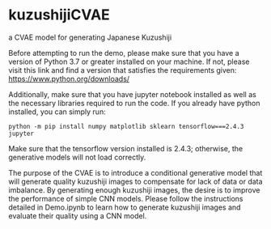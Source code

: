 # kuzushijiCVAE
a CVAE model for generating Japanese Kuzushiji

Before attempting to run the demo, please make sure that you have a version of Python 3.7 or greater installed on your machine. If not, please visit this link and find a version that satisfies the requirements given: https://www.python.org/downloads/ 

Additionally, make sure that you have jupyter notebook installed as well as the necessary libraries required to run the code. If you already have python installed, you can simply run:

    python -m pip install numpy matplotlib sklearn tensorflow===2.4.3 jupyter
    
Make sure that the tensorflow version installed is 2.4.3; otherwise, the generative models will not load correctly.


The purpose of the CVAE is to introduce a conditional generative model that will generate quality kuzushiji images to compensate for lack of data or data imbalance. By generating enough kuzushiji images, the desire is to improve the performance of simple CNN models. Please follow the instructions detailed in Demo.ipynb to learn how to generate kuzushiji images and evaluate their quality using a CNN model.